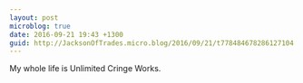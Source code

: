 ```yaml
---
layout: post
microblog: true
date: 2016-09-21 19:43 +1300
guid: http://JacksonOfTrades.micro.blog/2016/09/21/t778484678286127104.html
---
```

My whole life is Unlimited Cringe Works.
